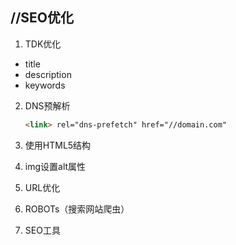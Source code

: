 ## //SEO优化

1. TDK优化

- title
- description
- keywords

2. DNS预解析

   ``````html
   <link> rel="dns-prefetch" href="//domain.com"
   ``````

   

3. 使用HTML5结构

4. img设置alt属性

5. URL优化

6. ROBOTs（搜索网站爬虫）

7. SEO工具

